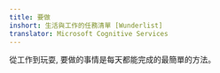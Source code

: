 ```yaml
---
title: 要做
inshort: 生活與工作的任務清單 [Wunderlist]
translator: Microsoft Cognitive Services
---
```


從工作到玩耍, 要做的事情是每天都能完成的最簡單的方法。



